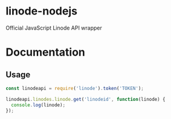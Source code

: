 linode-nodejs
=============

Official JavaScript Linode API wrapper

# Documentation

## Usage
```javascript
const linodeapi = require('linode').token('TOKEN');

linodeapi.linodes.linode.get('linodeid', function(linode) {
  console.log(linode);
});
```
